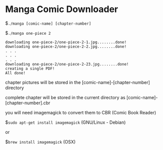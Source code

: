 # Manga Comic Downloader

$`./manga [comic-name] [chapter-number]`

$`./manga one-piece 2`

```
downloading one-piece-2/one-piece-2-1.jpg........done!
downloading one-piece-2/one-piece-2-2.jpg........done!
. . .
. . .
. . .
downloading one-piece-2/one-piece-2-23.jpg........done!
creating a single PDF!
All done!
```

chapter pictures will be stored in the [comic-name]-[chapter-number] directory

complete chapter will be stored in the current directory as [comic-name]-[chapter-number].cbr

you will need imagemagick to convert them to CBR (Comic Book Reader)

$`sudo apt-get install imagemagick` (GNU/Linux - Debian)

or

$`brew install imagemagick` (OSX)
